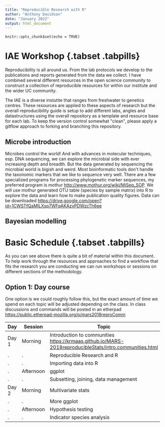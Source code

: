 ```yaml
---
title: "Reproducible Research with R"
author: "Anthony Davidson"
date: "January 2022"
output: html_document
---
```

  
```{r setup, include=FALSE}
knitr::opts_chunk$set(echo = TRUE)
```

# IAE Workshop {.tabset .tabpills}

Reproducibility is all around us. From the lab protocols we develop to the publications and reports generated from the data we collect. I have combined several different resources in the open science community to construct a collection of reproducible resources for within our institute and the wider UC community.

The IAE is a diverse instutite that ranges from freshwater to genetics centres. These resources are applied to these aspects of research but the overall reproducibility guide is setup to add different labs, angles and datastructures using the overall repository as a template and resource base for each lab. To keep the version control somewhat "clean", please apply a gitflow approach to forking and branching this repository.

## Microbe introduction

Microbes control the world! And with advances in molecular techniques, esp. DNA sequencing, we can explore the microbial side with ever increasing depth and breadth. But the data generated by sequencing the microbial world is bigish and weird. Most bioinformatic tools don't handle the taxonomic markers that we like to sequence very well. There are a few specialized programs for processing phylogenetic marker sequences, my preferred program is mothur <http://www.mothur.org/wiki/MiSeq_SOP>. We will use mothur generated OTU table (species by sample matrix) into R to explore the data and learn how to make publication quality figures. Data can be downloaded <https://drive.google.com/open?id=1CWSTfQaMILXsp7WFqAKAzvPDWzcTh6ee>


## Bayesian modelling


# Basic Schedule {.tabset .tabpills}

As you can see above there is quite a bit of material within this document. To help work through the resources and approaches to find a workflow that fits the research you are conducting we can run workshops or sessions on different sections of the methodology.


## Option 1: Day course

One option is we could roughly follow this, but the exact amount of time we spend on each topic will be adjusted depending on the class. In class discussions and commands will be posted in an etherpad <https://public.etherpad-mozilla.org/p/mars2018reproComm>

Day|Session|Topic
------|-------|--------
Day 1|Morning| Introduction to communities <https://krmaas.github.io/MARS-2018reproducibleStats/intro.communities.html>
.|.| Reproducible Research and R
.|.| Importing data into R
.|Afternoon| ggplot
.|.| Subsetting, joining, data management
Day 2|Morning| Multivariate stats
.|.| More ggplot
.|Afternoon| Hypothesis testing
.|.| Indicator species analysis